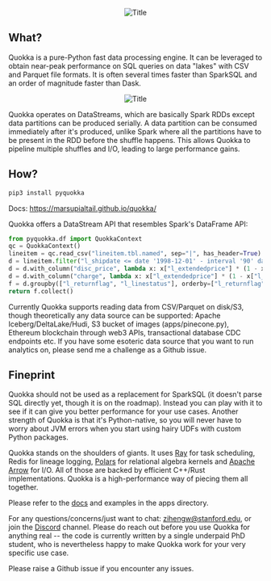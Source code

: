 <p align="center">
  <img src="https://github.com/marsupialtail/quokka/blob/master/docs/quokka-banner.png?raw=true" alt="Title"/>
</p>

## What?

Quokka is a pure-Python fast data processing engine. It can be leveraged to obtain near-peak performance on SQL queries on data "lakes" with CSV and Parquet file formats. It is often several times faster than SparkSQL and an order of magnitude faster than Dask. 

<p align="center">
  <img src="https://github.com/marsupialtail/quokka/blob/master/docs/docs/tpch-parquet.svg?raw=true" alt="Title"/>
</p>

Quokka operates on DataStreams, which are basically Spark RDDs except data partitions can be produced serially. A data partition can be consumed immediately after it's produced, unlike Spark where all the partitions have to be present in the RDD before the shuffle happens. This allows Quokka to pipeline multiple shuffles and I/O, leading to large performance gains.

## How?

~~~python
pip3 install pyquokka
~~~
Docs: https://marsupialtail.github.io/quokka/

Quokka offers a DataStream API that resembles Spark's DataFrame API:

~~~python
from pyquokka.df import QuokkaContext
qc = QuokkaContext()
lineitem = qc.read_csv("lineitem.tbl.named", sep="|", has_header=True)
d = lineitem.filter("l_shipdate <= date '1998-12-01' - interval '90' day")
d = d.with_column("disc_price", lambda x: x["l_extendedprice"] * (1 - x["l_discount"]), required_columns ={"l_extendedprice", "l_discount"})
d = d.with_column("charge", lambda x: x["l_extendedprice"] * (1 - x["l_discount"]) * (1 + x["l_tax"]), required_columns={"l_extendedprice", "l_discount", "l_tax"})
f = d.groupby(["l_returnflag", "l_linestatus"], orderby=["l_returnflag","l_linestatus"]).agg({"l_quantity":["sum","avg"], "l_extendedprice":["sum","avg"], "disc_price":"sum", "charge":"sum", "l_discount":"avg","*":"count"})
return f.collect()
~~~

Currently Quokka supports reading data from CSV/Parquet on disk/S3, though theoretically any data source can be supported: Apache Iceberg/DeltaLake/Hudi, S3 bucket of images (apps/pinecone.py), Ethereum blockchain through web3 APIs, transactional database CDC endpoints etc. If you have some esoteric data source that you want to run analytics on, please send me a challenge as a Github issue. 

## Fineprint

Quokka should not be used as a replacement for SparkSQL (it doesn't parse SQL directly yet, though it is on the roadmap). Instead you can play with it to see if it can give you better performance for your use cases. Another strength of Quokka is that it's Python-native, so you will never have to worry about JVM errors when you start using hairy UDFs with custom Python packages.

Quokka stands on the shoulders of giants. It uses [Ray](https://github.com/ray-project/ray) for task scheduling, Redis for lineage logging, [Polars](https://github.com/pola-rs/polars) for relational algebra kernels and [Apache Arrow](https://github.com/apache/arrow) for I/O. All of those are backed by efficient C++/Rust implementations. Quokka is a high-performance way of piecing them all together.

Please refer to the [docs](https://marsupialtail.github.io/quokka/) and examples in the apps directory. 

For any questions/concerns/just want to chat: zihengw@stanford.edu, or join the [Discord](https://discord.gg/YKbK2TVk) channel. Please do reach out before you use Quokka for anything real -- the code is currently written by a single underpaid PhD student, who is nevertheless happy to make Quokka work for your very specific use case.

Please raise a Github issue if you encounter any issues.
